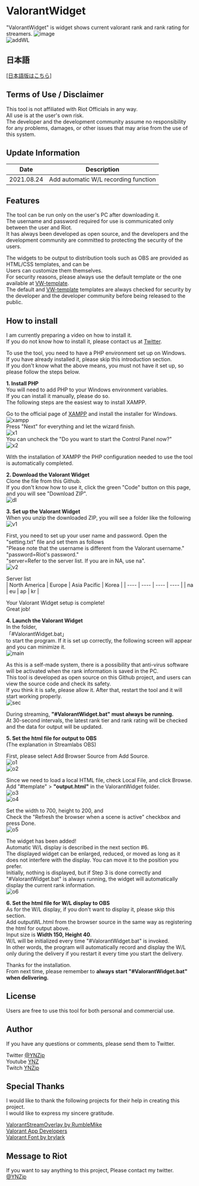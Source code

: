ValorantWidget
====
"ValorantWidget" is widget shows current valorant rank and rank rating for streamers.
![image](https://user-images.githubusercontent.com/25396805/130334416-94e153ce-b180-4772-991f-09e3033582aa.PNG)  
![addWL](https://user-images.githubusercontent.com/25396805/130539211-1f5688dd-45bb-47c3-8b3d-f7e6a7bbd2a2.PNG)  

## 日本語
[\[日本語版はこちら\]](README_JP.md)

## Terms of Use / Disclaimer
This tool is not affiliated with Riot Officials in any way.  
All use is at the user's own risk.  
The developer and the development community assume no responsibility for any problems, damages, or other issues that may arise from the use of this system.  

## Update Information
|  Date  |  Description  |
| ---- | ---- |
|  2021.08.24  |  Add automatic W/L recording function  |

## Features
The tool can be run only on the user's PC after downloading it.  
The username and password required for use is communicated only between the user and Riot.  
It has always been developed as open source, and the developers and the development community are committed to protecting the security of the users.  

The widgets to be output to distribution tools such as OBS are provided as HTML/CSS templates, and can be  
Users can customize them themselves.  
For security reasons, please always use the default template or the one available at [VW-template](https://github.com/nolldayo/VW-template).  
The default and [VW-template](https://github.com/nolldayo/VW-template) templates are always checked for security by the developer and the developer community before being released to the public.  

## How to install
I am currently preparing a video on how to install it.  
If you do not know how to install it, please contact us at [Twitter](https://twitter.com/YNZjp).  

To use the tool, you need to have a PHP environment set up on Windows.  
If you have already installed it, please skip this introduction section.  
If you don't know what the above means, you must not have it set up, so please follow the steps below.  

**1. Install PHP**  
You will need to add PHP to your Windows environment variables.  
If you can install it manually, please do so.  
The following steps are the easiest way to install XAMPP.  

Go to the official page of [XAMPP](https://www.apachefriends.org/jp/index.html) and install the installer for Windows.  
![xampp](https://user-images.githubusercontent.com/25396805/130334532-b034c8c5-daa2-4491-aa5a-b2dd8c4f13ec.PNG)  
Press "Next" for everything and let the wizard finish.  
![x1](https://user-images.githubusercontent.com/25396805/130334628-9fb6d6cd-0f4e-4306-8fe1-9b0344addfff.PNG)  
You can uncheck the "Do you want to start the Control Panel now?"  
![x2](https://user-images.githubusercontent.com/25396805/130334643-c4626eff-19ad-490f-8314-c53785861bed.jpg)  

With the installation of XAMPP the PHP configuration needed to use the tool is automatically completed.  

**2. Download the Valorant Widget**  
Clone the file from this Github.  
If you don't know how to use it, click the green "Code" button on this page, and you will see "Download ZIP".  
![dl](https://user-images.githubusercontent.com/25396805/130334720-2bf1e35b-ad70-4e83-821a-acfd0d65c2f6.PNG)  

**3. Set up the Valorant Widget**  
When you unzip the downloaded ZIP, you will see a folder like the following  
![v1](https://user-images.githubusercontent.com/25396805/130334759-6bbce760-9d8e-45a0-b4af-c9bb0bb01864.PNG)  

First, you need to set up your user name and password. Open the "setting.txt" file and set them as follows  
"Please note that the username is different from the Valorant username."  
"password=Riot's password."  
"server=Refer to the server list. If you are in NA, use na".  
![v2](https://user-images.githubusercontent.com/25396805/130334797-d63702b1-b695-4eff-a50a-8dd3db99a688.PNG)  

Server list  
|  North America  |  Europe  |  Asia Pacific  |  Korea  |
| ---- | ---- | ---- | ---- |
|  na  |  eu  |  ap  |  kr  |

Your Valorant Widget setup is complete!  
Great job!  

**4. Launch the Valorant Widget**  
In the folder,  
「#ValorantWidget.bat」  
to start the program. If it is set up correctly, the following screen will appear and you can minimize it.  
![main](https://user-images.githubusercontent.com/25396805/130334923-228fbe94-3884-4b97-8613-4ec1f0978db7.PNG)  

As this is a self-made system, there is a possibility that anti-virus software will be activated when the rank information is saved in the PC.  
This tool is developed as open source on this Github project, and users can view the source code and check its safety.  
If you think it is safe, please allow it. After that, restart the tool and it will start working properly.  
![sec](https://user-images.githubusercontent.com/25396805/130334967-73e75a5b-9a14-45c5-8318-80d3daa47e6c.PNG)  

During streaming, **"#ValorantWidget.bat" must always be running.**  
At 30-second intervals, the latest rank tier and rank rating will be checked and the data for output will be updated.  

**5. Set the html file for output to OBS**  
(The explanation in Streamlabs OBS)  

First, please select Add Browser Source from Add Source.  
![o1](https://user-images.githubusercontent.com/25396805/130335170-a2c344c7-4628-47c9-8cd4-4da47f43eccc.PNG)  
![o2](https://user-images.githubusercontent.com/25396805/130335177-33fe55d4-6492-4050-aaf7-ce5cd273ded7.PNG)  

Since we need to load a local HTML file, check Local File, and click Browse.  
Add "#template" > **"output.html"** in the ValorantWidget folder.  
![o3](https://user-images.githubusercontent.com/25396805/130335180-8afcc20b-1585-456a-b995-02e68f3fe2d4.PNG)  
![o4](https://user-images.githubusercontent.com/25396805/130335220-812b8b8f-186e-47c7-b111-28c6c1a2616f.PNG)  

Set the width to 700, height to 200, and  
Check the "Refresh the browser when a scene is active" checkbox and press Done.  
![o5](https://user-images.githubusercontent.com/25396805/130335224-75ebda04-2a38-4579-a06f-5108975c008d.PNG)  

The widget has been added!  
Automatic W/L display is described in the next section #6.  
The displayed widget can be enlarged, reduced, or moved as long as it does not interfere with the display. You can move it to the position you prefer.  
Initially, nothing is displayed, but if Step 3 is done correctly and "#ValorantWidget.bat" is always running, the widget will automatically display the current rank information.  
![o6](https://user-images.githubusercontent.com/25396805/130335265-2f3382f3-8ae2-4345-8f00-24a2838b8cbb.PNG)  

**6. Set the html file for W/L display to OBS**  
As for the W/L display, if you don't want to display it, please skip this section.  
Add outputWL.html from the browser source in the same way as registering the html for output above.  
Input size is **Width 150, Height 40**.  
W/L will be initialized every time "#ValorantWidget.bat" is invoked.  
In other words, the program will automatically record and display the W/L only during the delivery if you restart it every time you start the delivery.  

Thanks for the installation.  
From next time, please remember to **always start "#ValorantWidget.bat" when delivering.**  

## License
Users are free to use this tool for both personal and commercial use.  

## Author
If you have any questions or comments, please send them to Twitter.  

Twitter [@YNZjp](https://twitter.com/YNZjp)  
Youtube [YNZ](https://www.youtube.com/channel/UCn9l51qQWN6ZZHF-7AK01Gw)  
Twitch [YNZjp](https://www.twitch.tv/ynzjp)  

## Special Thanks
I would like to thank the following projects for their help in creating this project.  
I would like to express my sincere gratitude.  

[ValorantStreamOverlay by RumbleMike](https://github.com/RumbleMike/ValorantStreamOverlay)  
[Valorant App Developers](https://discord.gg/a9yzrw3KAm)  
[Valorant Font by brylark](https://www.reddit.com/r/VALORANT/comments/g0747t/valorant_font/)  

## Message to Riot
If you want to say anything to this project, Please contact my twitter.  
[@YNZjp](https://twitter.com/YNZjp)
